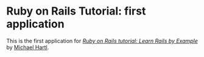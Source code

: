# Ruby on Rails Tutorial: first application

This is the first application for [*Ruby on Rails tutorial: Learn Rails by Example*](http://railstutorial.org) by [Michael Hartl](http://michaelhartl.com/).